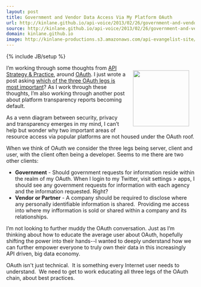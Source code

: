 ```yaml
---
layout: post
title: Government and Vendor Data Access Via My Platform OAuth
url: http://kinlane.github.io/api-voice/2013/02/26/government-and-vendor-data-access-via-my-platform-oauth/
source: http://kinlane.github.io/api-voice/2013/02/26/government-and-vendor-data-access-via-my-platform-oauth/
domain: kinlane.github.io
image: http://kinlane-productions.s3.amazonaws.com/api-evangelist-site/blog/OAuth2.png
---
```

{% include JB/setup %}<p><p><a href="http://oauth.net/" target="_blank"><img style="padding: 15px;" src="https://s3.amazonaws.com/kinlane-productions/api-evangelist/oauth/OAuth2.png" alt="" width="150" align="right" /></a></p>
<p>I&rsquo;m working through some thoughts from <a href="http://www.apistrategyconference.com/">API Strategy &amp; Practice</a>, around <a title="OAuth" href="http://en.wikipedia.org/wiki/OAuth">OAuth</a>.  I just wrote a post asking <a title="which of the three OAuth legs is most important" href="http://www.apievangelist.com/2013/02/26/which-of-the-three-oauth-legs-is-the-most-important/">which of the three OAuth legs is most important</a>?  As I work through these thoughts, I&rsquo;m also working through another post about platform transparency reports becoming default.</p>
<p>As a venn diagram between security, privacy and transparency emerges in my mind, I can&rsquo;t help but wonder why two important areas of resource access via popular platforms are not housed under the OAuth roof.</p>
<p>When we think of OAuth we consider the three legs being server, client and user, with the client often being a developer.  Seems to me there are two other clients:</p>
<ul class="mainlist">
<li><strong>Government</strong> - Should government requests for information reside within the realm of my OAuth.  When I login to my Twitter, visit settings &gt; apps, I should see any government requests for information with each agency and the information requested.  Right?</li>
<li><strong>Vendor or Partner</strong> - A company should be required to disclose where any personally identifiable information is shared. &nbsp;Providing me access into where my infformation is sold or shared within a company and its relationships.</li>
</ul>
<p>I&rsquo;m not looking to further muddy the OAuth conversation.  Just as I&rsquo;m thinking about how to educate the average user about OAuth, hopefully shifting the power into their hands--I wanted to deeply understand how we can further empower everyone to truly own their data in this increasingly API driven, big data economy.</p>
<p>OAuth isn't just technical. &nbsp;It is something every Internet user needs to understand. &nbsp;We need to get to work educating all three legs of the OAuth chain, about best practices.</p></p>
